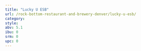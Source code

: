 ```yaml
---
title: "Lucky U ESB"
url: /rock-bottom-restaurant-and-brewery-denver/lucky-u-esb/
category: 
style: 
abv: 5.1
ibu: 0
srm: 0
upc: 0
---
```


